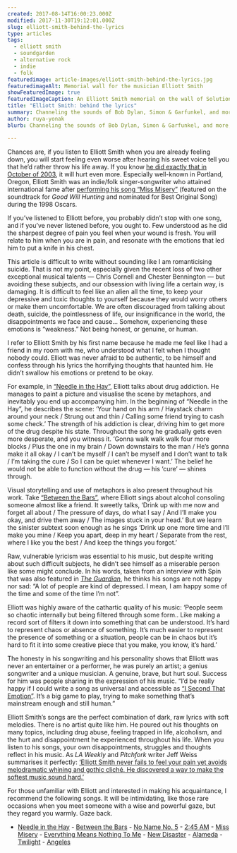```yaml
---
created: 2017-08-14T16:00:23.000Z
modified: 2017-11-30T19:12:01.000Z
slug: elliott-smith-behind-the-lyrics
type: articles
tags:
  - elliott smith
  - soundgarden
  - alternative rock
  - indie
  - folk
featuredimage: article-images/elliott-smith-behind-the-lyrics.jpg
featuredimageAlt: Memorial wall for the musician Elliott Smith
showFeaturedImage: true
featuredImageCaption: An Elliott Smith memorial on the wall of Solutions Audio in Los Angeles
title: "Elliott Smith: behind the lyrics"
summary: Channeling the sounds of Bob Dylan, Simon & Garfunkel, and more, Elliott Smith’s words still cut deep. His lyrics unravel the darker elements of our existence, and are as precious now as they’ve ever been
author: ruya-yonak
blurb: Channeling the sounds of Bob Dylan, Simon & Garfunkel, and more, Elliott Smith's words still cut deep, as darkly precious now as they've ever been.

---
```


Chances are, if you listen to Elliott Smith when you are already feeling down, you will start feeling even worse after hearing his sweet voice tell you that he’d rather throw his life away. If you know [he did exactly that in October of 2003](https://www.theguardian.com/music/2003/oct/22/elliottsmith.popandrock), it will hurt even more. Especially well-known in Portland, Oregon, Elliott Smith was an indie/folk singer-songwriter who attained international fame after [performing his song “Miss Misery”](https://www.youtube.com/watch?v=wPf-hRoZDp4) (featured on the soundtrack for *Good Will Hunting* and nominated for Best Original Song) during the 1998 Oscars.

If you’ve listened to Elliott before, you probably didn’t stop with one song, and if you’ve never listened before, you ought to. Few understood as he did the sharpest degree of pain you feel when your wound is fresh. You will relate to him when you are in pain, and resonate with the emotions that led him to put a knife in his chest.

<youtube-video video-id="tOnImKYMpSs" desc="Elliott Smith - Heaven Adores You trailer" />

This article is difficult to write without sounding like I am romanticising suicide. That is not my point, especially given the recent loss of two other exceptional musical talents — Chris Cornell and Chester Bennington — but avoiding these subjects, and our obsession with living life a certain way, is damaging. It is difficult to feel like an alien all the time, to keep your depressive and toxic thoughts to yourself because they would worry others or make them uncomfortable. We are often discouraged from talking about death, suicide, the pointlessness of life, our insignificance in the world, the disappointments we face and cause… Somehow, experiencing these emotions is “weakness.” Not being honest, or genuine, or human.

I refer to Elliott Smith by his first name because he made me feel like I had a friend in my room with me, who understood what I felt when I thought nobody could. Elliott was never afraid to be authentic, to be himself and confess through his lyrics the horrifying thoughts that haunted him. He didn’t swallow his emotions or pretend to be okay.

For example, in [“Needle in the Hay”](https://www.youtube.com/watch?v=qs5wIJlUK1o), Elliott talks about drug addiction. He manages to paint a picture and visualise the scene by metaphors, and inevitably you end up accompanying him. In the beginning of “Needle in the Hay”, he describes the scene: ‘Your hand on his arm / Haystack charm around your neck / Strung out and thin / Calling some friend trying to cash some check.’ The strength of his addiction is clear, driving him to get more of the drug despite his state. Throughout the song he gradually gets even more desperate, and you witness it. ‘Gonna walk walk walk four more blocks / Plus the one in my brain / Down downstairs to the man / He’s gonna make it all okay / I can’t be myself / I can’t be myself and I don’t want to talk / I’m taking the cure / So I can be quiet whenever I want.’ The belief he would not be able to function without the drug — his ‘cure’ — shines through.

Visual storytelling and use of metaphors is also present throughout his work. Take [“Between the Bars”](https://www.youtube.com/watch?v=hPD-a1FjUtU), where Elliott sings about alcohol consoling someone almost like a friend. It sweetly talks, ‘Drink up with me now and forget all about / The pressure of days, do what I say / And I’ll make you okay, and drive them away / The images stuck in your head.’ But we learn the sinister subtext soon enough as he sings ‘Drink up one more time and I’ll make you mine / Keep you apart, deep in my heart / Separate from the rest, where I like you the best / And keep the things you forgot.’

Raw, vulnerable lyricism was essential to his music, but despite writing about such difficult subjects, he didn’t see himself as a miserable person like some might conclude. In his words, taken from an interview with Spin that was also featured in [*The Guardian*](https://www.theguardian.com/music/2013/oct/16/elliott-smith-rocks-backpages), he thinks his songs are not happy nor sad: “A lot of people are kind of depressed. I mean, I am happy some of the time and some of the time I’m not”.

<youtube-video video-id="pAP3sYaaBv4" desc="Elliott Smith on Freaks by Blank on Blank" />

Elliott was highly aware of the cathartic quality of his music: ‘People seem so chaotic internally but being filtered through some form.. Like making a record sort of filters it down into something that can be understood. It’s hard to represent chaos or absence of something. It’s much easier to represent the presence of something or a situation, people can be in chaos but it’s hard to fit it into some creative piece that you make, you know, it’s hard.’

The honesty in his songwriting and his personality shows that Elliott was never an entertainer or a performer, he was purely an artist; a genius songwriter and a unique musician. A genuine, brave, but hurt soul. Success for him was people sharing in the expression of his music. “I’d be really happy if I could write a song as universal and accessible as [“I Second That Emotion”](http://www.azlyrics.com/lyrics/smokeyrobinson/isecondthatemotion.html>). It’s a big game to play, trying to make something that’s mainstream enough and still human.”

Elliott Smith’s songs are the perfect combination of dark, raw lyrics with soft melodies. There is no artist quite like him. He poured out his thoughts on many topics, including drug abuse, feeling trapped in life, alcoholism, and the hurt and disappointment he experienced throughout his life. When you listen to his songs, your own disappointments, struggles and thoughts reflect in his music. As *LA Weekly* and *Pitchfork* writer Jeff Weiss summarises it perfectly: [‘Elliott Smith never fails to feel your pain yet avoids melodramatic whining and gothic cliché. He discovered a way to make the softest music sound hard.’](http://www.laweekly.com/music/why-elliott-smiths-either-or-is-my-break-glass-in-case-of-existential-crisis-album-7992721)

For those unfamiliar with Elliott and interested in making his acquaintance, I recommend the following songs. It will be intimidating, like those rare occasions when you meet someone with a wise and powerful gaze, but they regard you warmly. Gaze back.

- [Needle in the Hay](https://www.youtube.com/watch?v=qs5wIJlUK1o)
­- [Between the Bars](https://www.youtube.com/watch?v=hPD-a1FjUtU)
­- [No Name No. 5](https://www.youtube.com/watch?v=sXd5tbNtoGs)
­- [2:45 AM](https://www.youtube.com/watch?v=FGKoJVXG98g)
­- [Miss Misery](https://www.youtube.com/watch?v=HsixXCnYVfA)
­- [Everything Means Nothing To Me](https://www.youtube.com/watch?v=Dye5BmmEdco)
­- [New Disaster](https://www.youtube.com/watch?v=GF0ekwkhG4A)
­- [Alameda](https://www.youtube.com/watch?v=WcRgqXYmzZE)
­- [Twilight](https://www.youtube.com/watch?v=JF6hxl0_FGo)
­- [Angeles](https://www.youtube.com/watch?v=rQEEvDcMurE)